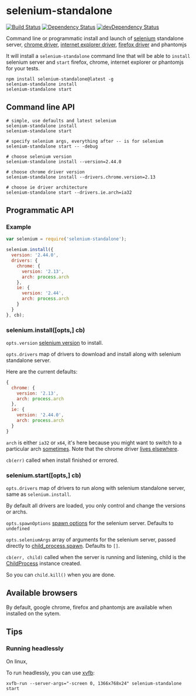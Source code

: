 # selenium-standalone

[![Build Status](http://img.shields.io/travis/vvo/selenium-standalone/master.svg?style=flat-square)](https://travis-ci.org/vvo/selenium-standalone)
[![Dependency Status](http://img.shields.io/david/vvo/selenium-standalone.svg?style=flat-square)](https://david-dm.org/vvo/selenium-standalone)
[![devDependency Status](http://img.shields.io/david/dev/vvo/selenium-standalone.svg?style=flat-square)](https://david-dm.org/vvo/selenium-standalone#info=devDependencies)

Command line or programmatic install and launch of [selenium](http://www.seleniumhq.org/download/) standalone
server, [chrome driver](https://code.google.com/p/selenium/wiki/ChromeDriver), [internet explorer driver](https://code.google.com/p/selenium/wiki/InternetExplorerDriver), [firefox driver](https://code.google.com/p/selenium/wiki/FirefoxDriver) and phantomjs

It will install a `selenium-standalone` command line that will be able to `install` selenium server and `start` firefox, chrome, internet explorer or phantomjs for your tests.

```shell
npm install selenium-standalone@latest -g
selenium-standalone install
selenium-standalone start
```

## Command line API

```shell
# simple, use defaults and latest selenium
selenium-standalone install
selenium-standalone start

# specify selenium args, everything after -- is for selenium
selenium-standalone start -- -debug

# choose selenium version
selenium-standalone install --version=2.44.0

# choose chrome driver version
selenium-standalone install --drivers.chrome.version=2.13

# choose ie driver architecture
selenium-standalone start --drivers.ie.arch=ia32
```

## Programmatic API

### Example

```js
var selenium = require('selenium-standalone');

selenium.install({
  version: '2.44.0',
  drivers: {
    chrome: {
      version: '2.13',
      arch: process.arch
    },
    ie: {
      version: '2.44',
      arch: process.arch
    }
  }
}, cb);
```

### selenium.install([opts,] cb)

`opts.version` [selenium version](http://selenium-release.storage.googleapis.com/index.html) to install.

`opts.drivers` map of drivers to download and install along with selenium standalone server.

Here are the current defaults:

```js
{
  chrome: {
    version: '2.13',
    arch: process.arch
  },
  ie: {
    version: '2.44.0',
    arch: process.arch
  }
}
```

`arch` is either `ia32` or `x64`, it's here because you might want to switch to a particular
arch [sometimes](https://code.google.com/p/selenium/issues/detail?id=5116#c9). Note that the
chrome driver [lives elsewhere](http://chromedriver.storage.googleapis.com/index.html).

`cb(err)` called when install finished or errored.

### selenium.start([opts,] cb)

`opts.drivers` map of drivers to run along with selenium standalone server, same
as `selenium.install`.

By default all drivers are loaded, you only control and change the versions or archs.

`opts.spawnOptions` [spawn options](http://nodejs.org/api/child_process.html#child_process_child_process_spawn_command_args_options) for the selenium server. Defaults to `undefined`

`opts.seleniumArgs` array of arguments for the selenium server, passed directly to [child_process.spawn](http://nodejs.org/api/child_process.html#child_process_child_process_spawn_command_args_options). Defaults to `[]`.

`cb(err, child)` called when the server is running and listening, child is the [ChildProcess](http://nodejs.org/api/child_process.html#child_process_class_childprocess) instance created.

So you can `child.kill()` when you are done.

## Available browsers

By default, google chrome, firefox and phantomjs are available
when installed on the sytem.

## Tips

### Running headlessly

On linux,

To run headlessly, you can use [xvfb](http://en.wikipedia.org/wiki/Xvfb):

```shell
xvfb-run --server-args="-screen 0, 1366x768x24" selenium-standalone start
```
